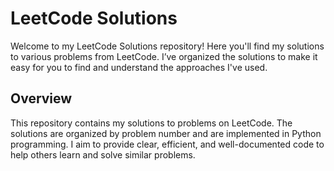 # LeetCode Solutions

Welcome to my LeetCode Solutions repository! Here you'll find my solutions to various problems from LeetCode. I’ve organized the solutions to make it easy for you to find and understand the approaches I've used.

## Overview

This repository contains my solutions to problems on LeetCode. The solutions are organized by problem number and are implemented in Python programming. I aim to provide clear, efficient, and well-documented code to help others learn and solve similar problems.
